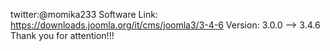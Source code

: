 twitter:@momika233
Software Link: https://downloads.joomla.org/it/cms/joomla3/3-4-6
Version: 3.0.0 --> 3.4.6
Thank you for attention!!!
